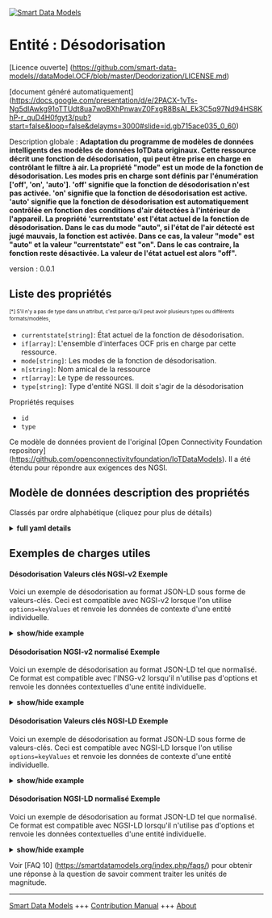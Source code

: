 <!-- 10-Header -->  
[![Smart Data Models](https://smartdatamodels.org/wp-content/uploads/2022/01/SmartDataModels_logo.png "Logo")](https://smartdatamodels.org)  
Entité : Désodorisation  
=======================<!-- /10-Header -->  
<!-- 15-License -->  
[Licence ouverte] (https://github.com/smart-data-models//dataModel.OCF/blob/master/Deodorization/LICENSE.md)  
[document généré automatiquement] (https://docs.google.com/presentation/d/e/2PACX-1vTs-Ng5dIAwkg91oTTUdt8ua7woBXhPnwavZ0FxgR8BsAI_Ek3C5q97Nd94HS8KhP-r_quD4H0fgyt3/pub?start=false&loop=false&delayms=3000#slide=id.gb715ace035_0_60)  
<!-- /15-License -->  
<!-- 20-Description -->  
Description globale : **Adaptation du programme de modèles de données intelligents des modèles de données IoTData originaux. Cette ressource décrit une fonction de désodorisation, qui peut être prise en charge en contrôlant le filtre à air.   La propriété "mode" est un mode de la fonction de désodorisation. Les modes pris en charge sont définis par l'énumération ['off', 'on', 'auto']. 'off' signifie que la fonction de désodorisation n'est pas activée. 'on' signifie que la fonction de désodorisation est active. 'auto' signifie que la fonction de désodorisation est automatiquement contrôlée en fonction des conditions d'air détectées à l'intérieur de l'appareil.  La propriété 'currentstate' est l'état actuel de la fonction de désodorisation. Dans le cas du mode "auto", si l'état de l'air détecté est jugé mauvais, la fonction est activée. Dans ce cas, la valeur "mode" est "auto" et la valeur "currentstate" est "on". Dans le cas contraire, la fonction reste désactivée. La valeur de l'état actuel est alors "off".**  
version : 0.0.1  
<!-- /20-Description -->  
<!-- 30-PropertiesList -->  

## Liste des propriétés  

<sup><sub>[*] S'il n'y a pas de type dans un attribut, c'est parce qu'il peut avoir plusieurs types ou différents formats/modèles</sub></sup>.  
- `currentstate[string]`: État actuel de la fonction de désodorisation.  - `if[array]`: L'ensemble d'interfaces OCF pris en charge par cette ressource.  - `mode[string]`: Les modes de la fonction de désodorisation.  - `n[string]`: Nom amical de la ressource  - `rt[array]`: Le type de ressources.  - `type[string]`: Type d'entité NGSI. Il doit s'agir de la désodorisation  <!-- /30-PropertiesList -->  
<!-- 35-RequiredProperties -->  
Propriétés requises  
- `id`  - `type`  <!-- /35-RequiredProperties -->  
<!-- 40-RequiredProperties -->  
Ce modèle de données provient de l'original [Open Connectivity Foundation repository] (https://github.com/openconnectivityfoundation/IoTDataModels). Il a été étendu pour répondre aux exigences des NGSI.  
<!-- /40-RequiredProperties -->  
<!-- 50-DataModelHeader -->  
## Modèle de données description des propriétés  
Classés par ordre alphabétique (cliquez pour plus de détails)  
<!-- /50-DataModelHeader -->  
<!-- 60-ModelYaml -->  
<details><summary><strong>full yaml details</strong></summary>    
```yaml  
Deodorization:    
  description: 'Smart Data Models Program adaptation of the original IoTData data Models. This Resource describes a deodorization function, which can be supported by controlling on air filter.   The Property ''mode'' is a mode of the deodorization function. The supported modes are defined by the enumeration [''off'', ''on'', ''auto''].  ''off'' means that the deodorization function is not enabled. ''on'' means that the deodorization function is active. ''auto'' means that the deodorization function is automatically controlled depending on sensed air condition in the device inside.  The Property ''currentstate'' is the current state of the deodorization function. In the case of ''auto'' mode, if the sensed air condition is determined to be bad, the function will be ''on''. Then, ''mode'' value is ''auto'' and ''currentstate'' value is ''on''. If not, the function is remaining ''off'' state. Then, ''currentstate'' value is ''off''.'    
  properties:    
    currentstate:    
      description: The current state of the Deodorization function.    
      enum:    
        - off    
        - on    
      readOnly: true    
      type: string    
      x-ngsi:    
        type: Property    
    if:    
      description: The OCF Interface set supported by this Resource.    
      items:    
        enum:    
          - oic.if.a    
          - oic.if.baseline    
        type: string    
      minItems: 2    
      readOnly: true    
      type: array    
      uniqueItems: true    
      x-ngsi:    
        type: Property    
    mode:    
      description: The modes of the Deodorization function.    
      enum:    
        - off    
        - on    
        - auto    
      type: string    
      x-ngsi:    
        type: Property    
    n:    
      description: Friendly name of the Resource    
      maxLength: 64    
      readOnly: true    
      type: string    
      x-ngsi:    
        type: Property    
    rt:    
      description: The Resource Type.    
      items:    
        enum:    
          - oic.r.deodorization    
        maxLength: 64    
        type: string    
      minItems: 1    
      readOnly: true    
      type: array    
      uniqueItems: true    
      x-ngsi:    
        type: Property    
    type:    
      description: NGSI entity type. It has to be Deodorization    
      enum:    
        - Deodorization    
      type: string    
      x-ngsi:    
        type: Property    
  required:    
    - id    
    - type    
  type: object    
  x-derived-from: https://github.com/OpenInterConnect/IoTDataModels/blob/master/DeodorizationResURI.swagger.json    
  x-disclaimer: 'Redistribution and use in source and binary forms, with or without modification, are permitted  provided that the license conditions are met. Copyleft (c) 2022 Contributors to Smart Data Models Program'    
  x-license-url: https://github.com/smart-data-models/dataModel.OCF/blob/master/Deodorization/LICENSE.md    
  x-model-schema: https://smart-data-models.github.io/dataModel.IoTDataModels/Deodorization/schema.json    
  x-model-tags: OCF    
  x-version: 0.0.1    
```  
</details>    
<!-- /60-ModelYaml -->  
<!-- 70-MiddleNotes -->  
<!-- /70-MiddleNotes -->  
<!-- 80-Examples -->  
## Exemples de charges utiles  
#### Désodorisation Valeurs clés NGSI-v2 Exemple  
Voici un exemple de désodorisation au format JSON-LD sous forme de valeurs-clés. Ceci est compatible avec NGSI-v2 lorsque l'on utilise `options=keyValues` et renvoie les données de contexte d'une entité individuelle.  
<details><summary><strong>show/hide example</strong></summary>    
```json  
{  
  "id": "urn:ngsi-ld:Deodorization:id:XDXD:95550483",  
  "dateCreated": "1999-03-18T19:45:38Z",  
  "dateModified": "2003-06-19T17:39:31Z",  
  "source": "Enter example study enjoy get research cost once. Professor bill page center.",  
  "name": "Attention produce quite newspaper world story approach.",  
  "alternateName": "Stand usually material per great although young. During move somebody everybody inside.",  
  "description": "Talk fund we course affect mother. Bring western apply security democratic.",  
  "dataProvider": "Success show social modern view. Officer stock true center have foot watch firm. Require capital yourself yard bar approach.",  
  "owner": [  
    "urn:ngsi-ld:Deodorization:items:RAZH:64911453",  
    "urn:ngsi-ld:Deodorization:items:TUDH:55185476"  
  ],  
  "seeAlso": [  
    "urn:ngsi-ld:Deodorization:items:KRVY:49754379",  
    "urn:ngsi-ld:Deodorization:items:YFMD:65193227"  
  ],  
  "location": {  
    "type": "Point",  
    "coordinates": [  
      -4.4983885,  
      -135.992885  
    ]  
  },  
  "address": {  
    "streetAddress": "Low record Republican number prevent citizen group. List memory begin marriage weight.",  
    "addressLocality": "Standard religious your buy boy down lot. Partner someone available guess security sing between create. Within standard everyone speech require street manage.",  
    "addressRegion": "Short yet just table month until. Expert true dark director throughout red continue. You remain street various than training able.",  
    "addressCountry": "There meet maybe message language such.",  
    "postalCode": "Someone music several little training easy human.",  
    "postOfficeBoxNumber": "Walk me continue executive green. Feel coach fall stuff often."  
  },  
  "areaServed": "Common collection agree away. Gun collection recently old project."  
}  
```  
</details>  
#### Désodorisation NGSI-v2 normalisé Exemple  
Voici un exemple de désodorisation au format JSON-LD tel que normalisé. Ce format est compatible avec l'INSG-v2 lorsqu'il n'utilise pas d'options et renvoie les données contextuelles d'une entité individuelle.  
<details><summary><strong>show/hide example</strong></summary>    
```json  
{  
  "id": {  
    "type": "string",  
    "value": "urn:ngsi-ld:Deodorization:id:XDXD:95550483"  
  },  
  "dateCreated": {  
    "format": "date-time",  
    "type": "string",  
    "value": "1999-03-18T19:45:38Z"  
  },  
  "dateModified": {  
    "format": "date-time",  
    "type": "string",  
    "value": "2003-06-19T17:39:31Z"  
  },  
  "source": {  
    "type": "string",  
    "value": "Enter example study enjoy get research cost once. Professor bill page center."  
  },  
  "name": {  
    "type": "string",  
    "value": "Attention produce quite newspaper world story approach."  
  },  
  "alternateName": {  
    "type": "string",  
    "value": "Stand usually material per great although young. During move somebody everybody inside."  
  },  
  "description": {  
    "type": "string",  
    "value": "Talk fund we course affect mother. Bring western apply security democratic."  
  },  
  "dataProvider": {  
    "type": "string",  
    "value": "Success show social modern view. Officer stock true center have foot watch firm. Require capital yourself yard bar approach."  
  },  
  "owner": {  
    "type": "array",  
    "value": [  
      "urn:ngsi-ld:Deodorization:items:RAZH:64911453",  
      "urn:ngsi-ld:Deodorization:items:TUDH:55185476"  
    ]  
  },  
  "seeAlso": {  
    "type": "array",  
    "value": [  
      "urn:ngsi-ld:Deodorization:items:KRVY:49754379",  
      "urn:ngsi-ld:Deodorization:items:YFMD:65193227"  
    ]  
  },  
  "location": {  
    "type": "object",  
    "value": {  
      "type": "Point",  
      "coordinates": [  
        -4.4983885,  
        -135.992885  
      ]  
    }  
  },  
  "address": {  
    "type": "object",  
    "value": {  
      "streetAddress": "Low record Republican number prevent citizen group. List memory begin marriage weight.",  
      "addressLocality": "Standard religious your buy boy down lot. Partner someone available guess security sing between create. Within standard everyone speech require street manage.",  
      "addressRegion": "Short yet just table month until. Expert true dark director throughout red continue. You remain street various than training able.",  
      "addressCountry": "There meet maybe message language such.",  
      "postalCode": "Someone music several little training easy human.",  
      "postOfficeBoxNumber": "Walk me continue executive green. Feel coach fall stuff often."  
    }  
  },  
  "areaServed": {  
    "type": "string",  
    "value": "Common collection agree away. Gun collection recently old project."  
  }  
}  
```  
</details>  
#### Désodorisation Valeurs clés NGSI-LD Exemple  
Voici un exemple de désodorisation au format JSON-LD sous forme de valeurs-clés. Ceci est compatible avec NGSI-LD lorsque l'on utilise `options=keyValues` et renvoie les données de contexte d'une entité individuelle.  
<details><summary><strong>show/hide example</strong></summary>    
```json  
{  
    "id": "urn:ngsi-ld:Deodorization:id:XDXD:95550483",  
    "dateCreated": "1999-03-18T19:45:38Z",  
    "dateModified": "2003-06-19T17:39:31Z",  
    "source": "Enter example study enjoy get research cost once. Professor bill page center.",  
    "name": "Attention produce quite newspaper world story approach.",  
    "alternateName": "Stand usually material per great although young. During move somebody everybody inside.",  
    "description": "Talk fund we course affect mother. Bring western apply security democratic.",  
    "dataProvider": "Success show social modern view. Officer stock true center have foot watch firm. Require capital yourself yard bar approach.",  
    "owner": [  
        "urn:ngsi-ld:Deodorization:items:RAZH:64911453",  
        "urn:ngsi-ld:Deodorization:items:TUDH:55185476"  
    ],  
    "seeAlso": [  
        "urn:ngsi-ld:Deodorization:items:KRVY:49754379",  
        "urn:ngsi-ld:Deodorization:items:YFMD:65193227"  
    ],  
    "location": {  
        "type": "Point",  
        "coordinates": [  
            -4.4983885,  
            -135.992885  
        ]  
    },  
    "address": {  
        "streetAddress": "Low record Republican number prevent citizen group. List memory begin marriage weight.",  
        "addressLocality": "Standard religious your buy boy down lot. Partner someone available guess security sing between create. Within standard everyone speech require street manage.",  
        "addressRegion": "Short yet just table month until. Expert true dark director throughout red continue. You remain street various than training able.",  
        "addressCountry": "There meet maybe message language such.",  
        "postalCode": "Someone music several little training easy human.",  
        "postOfficeBoxNumber": "Walk me continue executive green. Feel coach fall stuff often."  
    },  
    "areaServed": "Common collection agree away. Gun collection recently old project.",  
    "@context": [  
        "https://smartdatamodels.org/context.jsonld",  
        "https://raw.githubusercontent.com/smart-data-models/dataModel.OCF/master/context.jsonld"  
    ]  
}  
```  
</details>  
#### Désodorisation NGSI-LD normalisé Exemple  
Voici un exemple de désodorisation au format JSON-LD tel que normalisé. Ce format est compatible avec NGSI-LD lorsqu'il n'utilise pas d'options et renvoie les données contextuelles d'une entité individuelle.  
<details><summary><strong>show/hide example</strong></summary>    
```json  
{  
    "id": "urn:ngsi-ld:Deodorization:id:GSSB:36330935",  
    "dateCreated": {  
        "type": "Property",  
        "value": {  
            "@type": "DateTime",  
            "@value": "1993-06-11T07:49:03Z"  
        }  
    },  
    "dateModified": {  
        "type": "Property",  
        "value": {  
            "@type": "DateTime",  
            "@value": "2001-12-13T21:31:27Z"  
        }  
    },  
    "source": {  
        "type": "Property",  
        "value": "Commercial visit fly particularly training. Heart degree leave child. Surface summer style student red."  
    },  
    "name": {  
        "type": "Property",  
        "value": "Drive many rule check activity may. Of yeah ready career me."  
    },  
    "alternateName": {  
        "type": "Property",  
        "value": "Market fund series. Share simply country kind music class. Degree push against company point energy court. I modern face if respond."  
    },  
    "description": {  
        "type": "Property",  
        "value": "Loss often skin."  
    },  
    "dataProvider": {  
        "type": "Property",  
        "value": "Economy it total stock PM just enjoy. Ground official professional idea present. Young open situation than debate concern."  
    },  
    "owner": {  
        "type": "Property",  
        "value": [  
            "urn:ngsi-ld:Deodorization:items:XPSC:94768884",  
            "urn:ngsi-ld:Deodorization:items:FYFX:66660011"  
        ]  
    },  
    "seeAlso": {  
        "type": "Property",  
        "value": [  
            "urn:ngsi-ld:Deodorization:items:TUUK:04645794"  
        ]  
    },  
    "location": {  
        "type": "Property",  
        "value": {  
            "type": "Point",  
            "coordinates": [  
                -30.7009055,  
                60.468347  
            ]  
        }  
    },  
    "address": {  
        "type": "Property",  
        "value": {  
            "streetAddress": "Claim Mrs seek tax condition down article. Teach start and nice blood myself dog.",  
            "addressLocality": "Middle rise score concern.",  
            "addressRegion": "Tax expect believe situation only stuff. These tax church surface happen arrive of.",  
            "addressCountry": "Local everyone everything them radio total.",  
            "postalCode": "Feeling perhaps course base involve oil try. Question democratic health design realize. Mean nothing machine officer form generation his.",  
            "postOfficeBoxNumber": "House rest health entire down every carry. Staff away sell task effect describe."  
        }  
    },  
    "areaServed": {  
        "type": "Property",  
        "value": "Likely spring structure service. Congress various environment policy ground."  
    },  
    "@context": [  
        "https://smartdatamodels.org/context.jsonld",  
        "https://raw.githubusercontent.com/smart-data-models/dataModel.OCF/master/context.jsonld"  
    ]  
}  
```  
</details><!-- /80-Examples -->  
<!-- 90-FooterNotes -->  
<!-- /90-FooterNotes -->  
<!-- 95-Units -->  
Voir [FAQ 10] (https://smartdatamodels.org/index.php/faqs/) pour obtenir une réponse à la question de savoir comment traiter les unités de magnitude.  
<!-- /95-Units -->  
<!-- 97-LastFooter -->  
---  
[Smart Data Models](https://smartdatamodels.org) +++ [Contribution Manual](https://bit.ly/contribution_manual) +++ [About](https://bit.ly/Introduction_SDM)<!-- /97-LastFooter -->  
